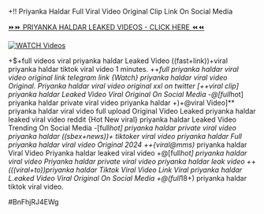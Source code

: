 +!! Priyanka Haldar Full Viral Video Original Clip Link On Social Media


[⏩⏩ PRIYANKA HALDAR LEAKED VIDEOS - CLICK HERE ⏪⏪](https://mov24.shop/watch/priyanka+haldar)

[![WATCH Videos](https://i.imgur.com/dJHk4Zq.gif)](https://mov24.shop/watch/priyanka+haldar)




























+$+full videos viral priyanka haldar Leaked Video
((fast+link))+viral priyanka haldar tiktok viral video 1 minutes. ++*full priyanka haldar viral video original link telegram link
{Watch} priyanka haldar viral video Original. Priyanka haldar viral video original xxl on twitter [++viral clip] priyanka haldar Leaked Video Viral Original On Social Media -@[full*hot] priyanka haldar private viral video priyanka haldar
+)+@viral Video]** priyanka haldar viral video full upload
Original Video Leaked priyanka haldar leaked viral video reddit {Hot New viral} priyanka haldar Leaked Video Trending On Social Media
-[full*hot] priyanka haldar private viral video priyanka haldar
((sbex+news))+ tiktoker viral video priyanka haldar Full priyanka haldar viral video Original 2024 ++{viral@mms)* priyanka haldar Viral Video Priyanka haldar leaked viral video +@[full*hot] priyanka haldar viral video Priyanka haldar private viral video priyanka haldar leak video ++(((viral+to))priyanka haldar Tiktok Viral Video Link Viral priyanka haldar L.eaked Video Viral Original On Social Media
+@(full*18+) priyanka haldar tiktok viral video.


#BnFhjRJ4EWg